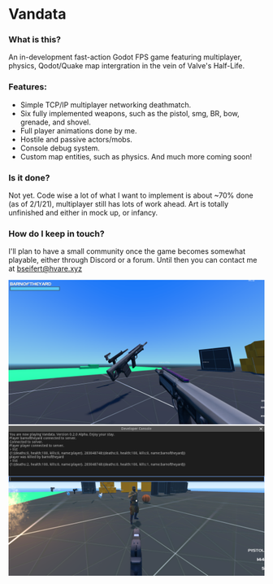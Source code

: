# Vandata
### What is this?
An in-development fast-action Godot FPS game featuring multiplayer, physics, Qodot/Quake map intergration in the vein of Valve's Half-Life.

### Features:
* Simple TCP/IP multiplayer networking deathmatch.
* Six fully implemented weapons, such as the pistol, smg, BR, bow, grenade, and shovel.
* Full player animations done by me.
* Hostile and passive actors/mobs.
* Console debug system.
* Custom map entities, such as physics.
And much more coming soon!

### Is it done?
Not yet. Code wise a lot of what I want to implement is about ~70% done (as of 2/1/21), multiplayer still has lots of work ahead. Art is totally unfinished and either in mock up, or infancy.
### How do I keep in touch?
I'll plan to have a small community once the game becomes somewhat playable, either through Discord or a forum. Until then you can contact me at bseifert@hvare.xyz

![alt text](https://github.com/barnoftheyard/vandata/blob/master/screenshots/2021_02_21_224141_0.png?raw=true?raw=true)
![alt text](https://github.com/barnoftheyard/vandata/blob/master/screenshots/2021_07_07_183740_0.png?raw=true?raw=true)

